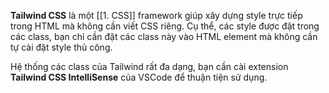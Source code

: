 
**Tailwind CSS** là một [[1. CSS]] framework giúp xây dựng style trực tiếp trong HTML mà không cần viết CSS riêng. Cụ thể, các style được đặt trong các class, bạn chỉ cần đặt các class này vào HTML element mà không cần tự cài đặt style thủ công.

Hệ thống các class của Tailwind rất đa dạng, bạn cần cài extension **Tailwind CSS IntelliSense** của VSCode để thuận tiện sử dụng.

